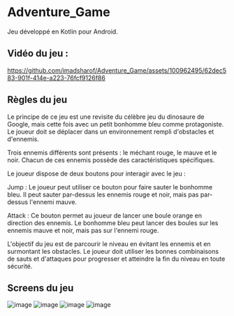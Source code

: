 # Adventure_Game

Jeu développé en Kotlin pour Android.

## Vidéo du jeu :

https://github.com/imadsharof/Adventure_Game/assets/100962495/62dec583-901f-414e-a223-76fcf9126f86


## Règles du jeu

Le principe de ce jeu est une revisite du célèbre jeu du dinosaure de Google, mais cette fois avec un petit bonhomme bleu comme protagoniste. Le joueur doit se déplacer dans un environnement rempli d'obstacles et d'ennemis.

Trois ennemis différents sont présents : le méchant rouge, le mauve et le noir. Chacun de ces ennemis possède des caractéristiques spécifiques.

Le joueur dispose de deux boutons pour interagir avec le jeu :

Jump : Le joueur peut utiliser ce bouton pour faire sauter le bonhomme bleu. Il peut sauter par-dessus les ennemis rouge et noir, mais pas par-dessus l'ennemi mauve.

Attack : Ce bouton permet au joueur de lancer une boule orange en direction des ennemis. Le bonhomme bleu peut lancer des boules sur les ennemis mauve et noir, mais pas sur l'ennemi rouge.

L'objectif du jeu est de parcourir le niveau en évitant les ennemis et en surmontant les obstacles. Le joueur doit utiliser les bonnes combinaisons de sauts et d'attaques pour progresser et atteindre la fin du niveau en toute sécurité.

## Screens du jeu

![image](https://github.com/imadsharof/Adventure_Game/assets/100962495/6c220c4a-7a70-4e0e-8428-b57bbad0319c)
![image](https://github.com/imadsharof/Adventure_Game/assets/100962495/aee15755-3666-4e33-bfee-fd175b23017d)
![image](https://github.com/imadsharof/Adventure_Game/assets/100962495/f2d3924c-3195-4dc2-aafd-0c169ba5cd71)
![image](https://github.com/imadsharof/Adventure_Game/assets/100962495/f86cb2b0-ea06-47a6-a99c-c36f098e46df)



